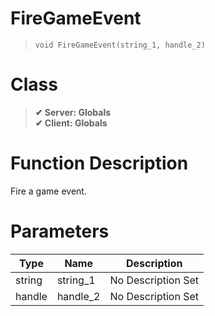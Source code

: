# FireGameEvent
> `void FireGameEvent(string_1, handle_2)`
# Class
> __✔ Server: Globals__  
> __✔ Client: Globals__  
# Function Description
Fire a game event.
# Parameters
Type|Name|Description
--|--|--
string|string_1|No Description Set
handle|handle_2|No Description Set
